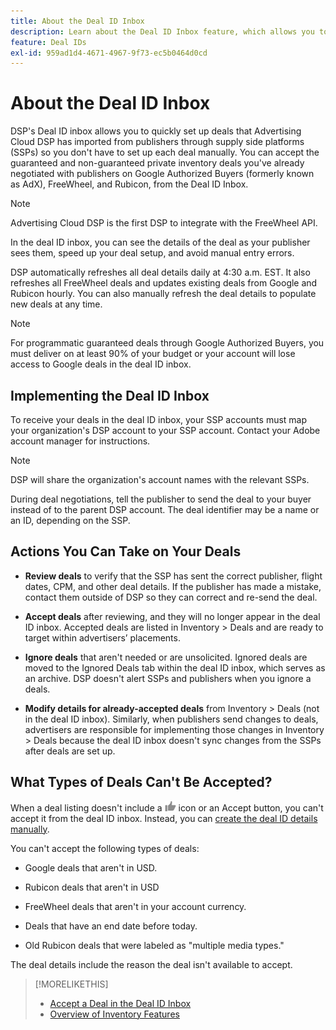 ```yaml
---
title: About the Deal ID Inbox
description: Learn about the Deal ID Inbox feature, which allows you to accept private deals you've already negotiated with publishers on Google Authorized Buyers, FreeWheel, and Rubicon.
feature: Deal IDs
exl-id: 959ad1d4-4671-4967-9f73-ec5b0464d0cd
---
```

# About the Deal ID Inbox

DSP's Deal ID inbox allows you to quickly set up deals that Advertising Cloud DSP has imported from publishers through supply side platforms (SSPs) so you don't have to set up each deal manually. You can accept the guaranteed and non-guaranteed private inventory deals you've already negotiated with publishers on Google Authorized Buyers (formerly known as AdX), FreeWheel, and Rubicon, from the Deal ID Inbox.

>[!NOTE]
>
>Advertising Cloud DSP is the first DSP to integrate with the FreeWheel API.

In the deal ID inbox, you can see the details of the deal as your publisher sees them, speed up your deal setup, and avoid manual entry errors.

DSP automatically refreshes all deal details daily at 4:30 a.m. EST. It also refreshes all FreeWheel deals and updates existing deals from Google and Rubicon hourly. You can also manually refresh the deal details to populate new deals at any time.

<!-- MC: I'm not sure where I got the following. Is this currently true? -->
>[!NOTE]
>
>For programmatic guaranteed deals through Google Authorized Buyers, you must deliver on at least 90% of your budget or your account will lose access to Google deals in the deal ID inbox.

## Implementing the Deal ID Inbox

To receive your deals in the deal ID inbox, your SSP accounts must map your organization's DSP account to your SSP account. Contact your Adobe account manager for instructions.

>[!NOTE]
>
>DSP will share the organization's account names with the relevant SSPs.

During deal negotiations, tell the publisher to send the deal to your buyer instead of to the parent DSP account. The deal identifier may be a name or an ID, depending on the SSP.

## Actions You Can Take on Your Deals

* **Review deals** to verify that the SSP has sent the correct publisher, flight dates, CPM, and other deal details. If the publisher has made a mistake, contact them outside of DSP so they can correct and re-send the deal.

* **Accept deals** after reviewing, and they will no longer appear in the deal ID inbox. Accepted deals are listed in Inventory > Deals and are ready to target within advertisers’ placements.

* **Ignore deals** that aren't needed or are unsolicited. Ignored deals are moved to the Ignored Deals tab within the deal ID inbox, which serves as an archive. DSP doesn't alert SSPs and publishers when you ignore a deals.

* **Modify details for already-accepted deals** from Inventory > Deals (not in the deal ID inbox). Similarly, when publishers send changes to deals, advertisers are responsible for implementing those changes in Inventory > Deals because the deal ID inbox doesn't sync changes from the SSPs after deals are set up.

## What Types of Deals Can't Be Accepted?

When a deal listing doesn't include a ![Accept](/help/dsp/assets/accept.png) icon or an Accept button, you can't accept it from the deal ID inbox. Instead, you can [create the deal ID details manually](/help/dsp/inventory/deal-id-create.md).

You can't accept the following types of deals:

* Google deals that aren't in USD.

* Rubicon deals that aren't in USD

* FreeWheel deals that aren't in your account currency.

* Deals that have an end date before today.

* Old Rubicon deals that were labeled as "multiple media types."

The deal details include the reason the deal isn't available to accept.

>[!MORELIKETHIS]
>
>* [Accept a Deal in the Deal ID Inbox](deal-id-inbox-accept.md)
>* [Overview of Inventory Features](inventory-overview.md)

